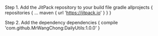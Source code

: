 Step 1. Add the JitPack repository to your build file
gradle
	allprojects {
		repositories {
			...
			maven { url 'https://jitpack.io' }
		}
	}
  
Step 2. Add the dependency
	dependencies {
	        compile 'com.github.MrWangChong:DailyUtils:1.0.0'
	}
